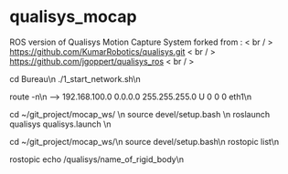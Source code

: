 # qualisys_mocap

ROS version of Qualisys Motion Capture System forked from : < br / >
https://github.com/KumarRobotics/qualisys.git < br / >
https://github.com/jgoppert/qualisys_ros < br / >

cd Bureau\n
./1_start_network.sh\n

route -n\n
--> 192.168.100.0   0.0.0.0         255.255.255.0   U     0      0        0 eth1\n


cd ~/git_project/mocap_ws/                     \n
source devel/setup.bash                        \n
roslaunch qualisys qualisys.launch             \n



cd ~/git_project/mocap_ws/\n
source devel/setup.bash\n
rostopic list\n

rostopic echo /qualisys/name_of_rigid_body\n


